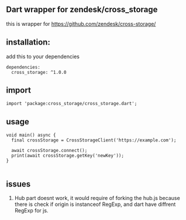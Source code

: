 ## Dart wrapper for zendesk/cross_storage

this is wrapper for https://github.com/zendesk/cross-storage/


## installation:
add this to your dependencies
```
dependencies:
  cross_storage: ^1.0.0
```
## import
```
import 'package:cross_storage/cross_storage.dart';

```

## usage

```
void main() async {
  final crossStorage = CrossStorageClient('https://example.com');

  await crossStorage.connect();
  print(await crossStorage.getKey('newKey'));
}


```

## issues

1. Hub part doesnt work, it would require of forking the hub.js because there is check if origin is instanceof RegExp, and dart have diffrent RegExp for js.